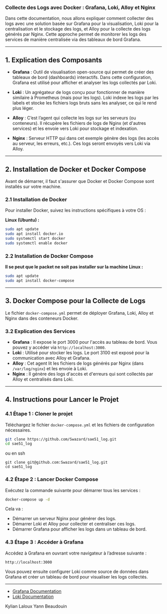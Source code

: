### Collecte des Logs avec Docker : Grafana, Loki, Alloy et Nginx

Dans cette documentation, nous allons expliquer comment collecter des logs avec une solution basée sur Grafana pour la visualisation, Loki pour la centralisation et le stockage des logs, et Alloy pour la collecte des logs générés par Nginx. Cette approche permet de monitorer les logs des services de manière centralisée via des tableaux de bord Grafana.

---

## **1. Explication des Composants**

- **Grafana** : Outil de visualisation open-source qui permet de créer des tableaux de bord (dashboards) interactifs. Dans cette configuration, Grafana est utilisé pour afficher et analyser les logs collectés par Loki.
  
- **Loki** : Un agrégateur de logs conçu pour fonctionner de manière similaire à Prometheus (mais pour les logs). Loki indexe les logs par les labels et stocke les fichiers logs bruts sans les analyser, ce qui le rend plus léger.

- **Alloy** : C’est l’agent qui collecte les logs sur les serveurs (ou conteneurs). Il récupère les fichiers de logs de Nginx (et d'autres services) et les envoie vers Loki pour stockage et indexation.

- **Nginx** : Serveur HTTP qui dans cet exemple génère des logs (les accès au serveur, les erreurs, etc.). Ces logs seront envoyés vers Loki via Alloy.

---

## **2. Installation de Docker et Docker Compose**

Avant de démarrer, il faut s'assurer que Docker et Docker Compose sont installés sur votre machine.

### **2.1 Installation de Docker**
Pour installer Docker, suivez les instructions spécifiques à votre OS :

**Linux (Ubuntu) :**
```bash
sudo apt update
sudo apt install docker.io
sudo systemctl start docker
sudo systemctl enable docker
```


### **2.2 Installation de Docker Compose**
**Il se peut que le packet ne soit pas installer sur la machine Linux :**
```bash
sudo apt update
sudo apt install docker-compose
```

---

## **3. Docker Compose pour la Collecte de Logs**

Le fichier `docker-compose.yml` permet de déployer Grafana, Loki, Alloy et Nginx dans des conteneurs Docker.


### **3.2 Explication des Services**

- **Grafana** : Il expose le port 3000 pour l'accès au tableau de bord. Vous pouvez y accéder via `http://localhost:3000`.
- **Loki** : Utilisé pour stocker les logs. Le port 3100 est exposé pour la communication avec Alloy et Grafana.
- **Alloy** : Cet agent lit les fichiers de logs générés par Nginx (dans `/var/log/nginx`) et les envoie à Loki.
- **Nginx** : Il génère des logs d'accès et d'erreurs qui sont collectés par Alloy et centralisés dans Loki.

---

## **4. Instructions pour Lancer le Projet**

### **4.1 Étape 1 : Cloner le projet**
Téléchargez le fichier `docker-compose.yml` et les fichiers de configuration nécessaires.

```bash
git clone https://github.com/Swazard/sae51_log.git
cd sae51_log
```
ou en ssh
```
git clone git@github.com:Swazard/sae51_log.git
cd sae51_log
```
### **4.2 Étape 2 : Lancer Docker Compose**
Exécutez la commande suivante pour démarrer tous les services :

```bash
docker-compose up -d
```

Cela va :
- Démarrer un serveur Nginx pour générer des logs.
- Démarrer Loki et Alloy pour collecter et centraliser ces logs.
- Démarrer Grafana pour afficher les logs dans un tableau de bord.

### **4.3 Étape 3 : Accéder à Grafana**
Accédez à Grafana en ouvrant votre navigateur à l’adresse suivante :

```
http://localhost:3000
```

Vous pouvez ensuite configurer Loki comme source de données dans Grafana et créer un tableau de bord pour visualiser les logs collectés.

---

- [Grafana Documentation](https://grafana.com/docs/)
- [Loki Documentation](https://grafana.com/docs/loki/latest/)


Kylian Laloux
Yann Beaudouin
